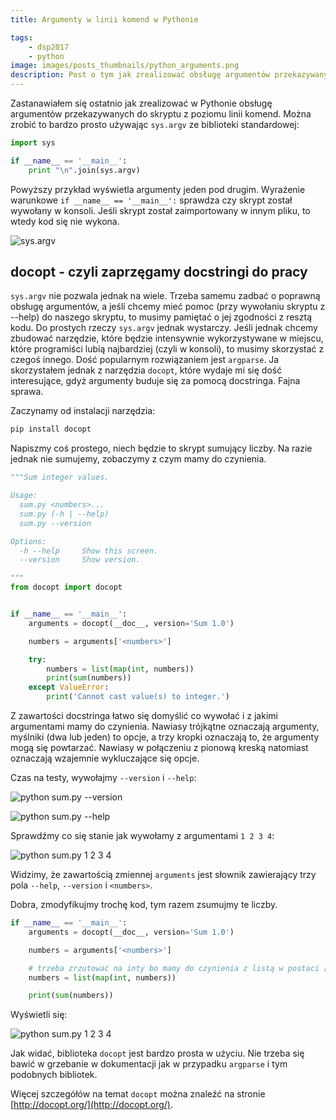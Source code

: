 ```yaml
---
title: Argumenty w linii komend w Pythonie

tags:
    - dsp2017
    - python
image: images/posts_thumbnails/python_arguments.png
description: Post o tym jak zrealizować obsługę argumentów przekazywanych do pythonowego skryptu z poziomu linii komend. Wykorzystałem do tego bardzo interesującą bibliotekę o nazwie docopt.
---
```

Zastanawiałem się ostatnio jak zrealizować w Pythonie obsługę argumentów przekazywanych do skryptu z poziomu linii komend. Można zrobić to bardzo prosto używając `sys.argv` ze biblioteki standardowej:

```python
import sys

if __name__ == '__main__':
	print "\n".join(sys.argv)
```

<!-- truncate -->

Powyższy przykład wyświetla argumenty jeden pod drugim. Wyrażenie warunkowe `if __name__ == '__main__':` sprawdza czy skrypt został wywołany w konsoli. Jeśli skrypt został zaimportowany w innym pliku, to wtedy kod się nie wykona.

![sys.argv](/images/posts/python_command_line_arguments/01.png "sys.argv")

## docopt - czyli zaprzęgamy docstringi do pracy

`sys.argv` nie pozwala jednak na wiele. Trzeba samemu zadbać o poprawną obsługę argumentów, a jeśli chcemy mieć pomoc (przy wywołaniu skryptu z --help) do naszego skryptu, to musimy pamiętać o jej zgodności z resztą kodu. Do prostych rzeczy `sys.argv` jednak wystarczy. Jeśli jednak chcemy zbudować narzędzie, które będzie intensywnie wykorzystywane w miejscu, które programiści lubią najbardziej (czyli w konsoli), to musimy skorzystać z czegoś innego. Dość popularnym rozwiązaniem jest `argparse`. Ja skorzystałem jednak z narzędzia `docopt`, które wydaje mi się dość interesujące, gdyż argumenty buduje się za pomocą docstringa. Fajna sprawa.

Zaczynamy od instalacji narzędzia:

```bash
pip install docopt
```

Napiszmy coś prostego, niech będzie to skrypt sumujący liczby. Na razie jednak nie sumujemy, zobaczymy z czym mamy do czynienia.

```python
"""Sum integer values.

Usage:
  sum.py <numbers>...
  sum.py (-h | --help)
  sum.py --version

Options:
  -h --help     Show this screen.
  --version     Show version.

"""
from docopt import docopt


if __name__ == '__main__':
    arguments = docopt(__doc__, version='Sum 1.0')

    numbers = arguments['<numbers>']

    try:
        numbers = list(map(int, numbers))
        print(sum(numbers))
    except ValueError:
        print('Cannot cast value(s) to integer.')
```

Z zawartości docstringa łatwo się domyślić co wywołać i z jakimi argumentami mamy do czynienia. Nawiasy trójkątne oznaczają argumenty, myślniki (dwa lub jeden) to opcje, a trzy kropki oznaczają to, że argumenty mogą się powtarzać. Nawiasy w połączeniu z pionową kreską natomiast oznaczają wzajemnie wykluczające się opcje.

Czas na testy, wywołajmy `--version` i `--help`:

![python sum.py --version](/images/posts/python_command_line_arguments/02.png "python sum.py --version, wynik: Sum 1.0")

![python sum.py --help](/images/posts/python_command_line_arguments/03.png "python sum.py --help")

Sprawdźmy co się stanie jak wywołamy z argumentami `1 2 3 4`:

![python sum.py 1 2 3 4](/images/posts/python_command_line_arguments/04.png "python sum.py 1 2 3 4, wynik: słownik z argumentami i opcjami")

Widzimy, że zawartością zmiennej `arguments` jest słownik zawierający trzy pola `--help`, `--version` i `<numbers>`.

Dobra, zmodyfikujmy trochę kod, tym razem zsumujmy te liczby.

```python
if __name__ == '__main__':
    arguments = docopt(__doc__, version='Sum 1.0')

    numbers = arguments['<numbers>']

    # trzeba zrzutować na inty bo mamy do czynienia z listą w postaci ['1', '2', '3', '4']
    numbers = list(map(int, numbers))

    print(sum(numbers))
```

Wyświetli się:

![python sum.py 1 2 3 4](/images/posts/python_command_line_arguments/05.png "python sum.py 1 2 3 4, wynik: 10")

Jak widać, biblioteka `docopt` jest bardzo prosta w użyciu. Nie trzeba się bawić w grzebanie w dokumentacji jak w przypadku `argparse` i tym podobnych bibliotek.

Więcej szczegółów na temat `docopt` można znaleźć na stronie [http://docopt.org/](http://docopt.org/).
